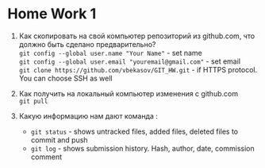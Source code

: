
# Home Work 1

1. Как скопировать на свой компьютер репозиторий из github.com, что должно быть сделано предварительно?<br>
`git config --global user.name "Your Name"` - set name<br>
`git config --global user.email "youremail@gmail.com"` - set email<br>
`git clone https://github.com/vbekasov/GIT_HW.git` - if HTTPS protocol. You can choose SSH as well

2. Как получить на локальный компьютер изменения с github.com<br>
`git pull`

3. Какую информацию нам дают команда :
    * `git status` - shows untracked files, added files, deleted files to commit and push
    * `git log` - shows submission history. Hash, author, date, commission comment
